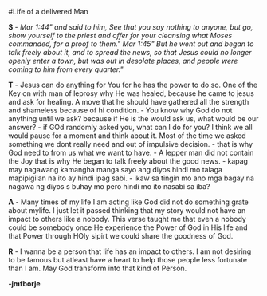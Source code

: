 #Life of a delivered Man

__S__ - _Mar 1:44" and said to him, See that you say nothing to anyone, but go, show yourself to the priest and offer for your cleansing what Moses commanded, for a proof to them."_
_Mar 1:45" But he went out and began to talk freely about it, and to spread the news, so that Jesus could no longer openly enter a town, but was out in desolate places, and people were coming to him from every quarter."_

	

__T__ - Jesus can do anything for You for he has the power to do so. One of the Key on with man of leprosy why He was healed, because he came to jesus and ask for healing. A move that he should have gathered all the strength and  shameless because of hi condition. 
	- You know why God do not anything until we ask? because if He is the would ask us, what would be our answer?
	- if GOd randomly asked you, what can I do for you? I think we all would pause for a moment and think about it. Most of the time we asked something we dont really need and out of impulsive decision.
	- that is why God need to from us what we want to have.
  	- A lepper man did not contain the Joy that is why He began to talk freely about the good news.
	- kapag may nagawang kamangha manga sayo ang diyos hindi mo talaga mapipigilan na ito ay hindi ipag sabi.
	- ikaw sa tingin mo ano mga bagay na nagawa ng diyos s buhay mo pero hindi mo ito nasabi sa iba?


__A__ - Many times of my life I am acting like God did not do something grate about mylife. I just let it passed thinking that my story would not have an impact to others like a nobody. This verse taught me that even a nobody could be somebody once He experience the Power of God in His life and that Power through HOly sipirt we could share the goodness of God.


__R__ - I wanna be a person that life has an impact to others. I am not desiring to be famous but atleast have a heart to help those people less fortunate than I am. May God transform into that kind of Person.


__-jmfborje__